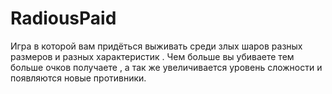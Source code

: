 RadiousPaid
===========
Игра в которой вам придёться выживать среди злых шаров разных размеров и разных характеристик .
Чем больше вы убиваете тем больше очков получаете , а так же увеличивается уровень сложности и появляются новые противники.
